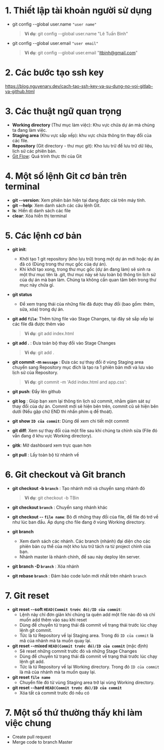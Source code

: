# 1. Thiết lập tài khoản người sử dụng

- git config --global user.name `"user name"`

  > **Ví dụ**: git config --global user.name "Lê Tuấn Bình"

- git config --global user.email `"user email"`

  > **Ví dụ**: git config --global user.email "ltbinh@gmail.com"

# 2. Các bước tạo ssh key

https://blog.nguyenary.dev/cach-tao-ssh-key-va-su-dung-no-voi-gitlab-va-github.html

# 3. Các thuật ngữ quan trọng

- **Working directory** (Thư mục làm việc): Khu vực chứa dự án mà chúng ta đang làm việc.
- **Staging area** (Khu vực sắp xếp): khu vực chứa thông tin thay đổi của các file.
- **Repository** (Git directory - thư mục git): Kho lưu trữ để lưu trữ dữ liệu, lịch sử các phiên bản.
- [Git Flow](https://i.stack.imgur.com/1ijIQ.png): Quá trình thực thi của Git

# 4. Một số lệnh Git cơ bản trên terminal

- **git --version**: Xem phiên bản hiện tại đang được cài trên máy tính.
- **git --help**: Xem danh sách các câu lệnh Git.
- **ls**: Hiển dị danh sách các file
- **clear**: Xóa hiển thị terminal

# 5. Các lệnh cơ bản

- **git init**:
  - Khởi tạo 1 git repository (kho lưu trữ) trong một dự án mới hoặc dự án đã có (Dùng trong thư mục gốc của dự án).
  - Khi khởi tạo xong, trong thư mục gốc (dự án đang làm) sẽ sinh ra một thư mục tên là .git, thư mục này sẽ lưu toàn bộ thông tin lịch sử của dự án mà bạn làm. Chúng ta không cần quan tâm bên trong thư mục này chứa gì.
- **git status**
  - Để xem trạng thái của những file đã được thay đổi (bao gồm: thêm, sửa, xóa) trong dự án.
- **git add `file`**: Thêm từng file vào Stage Changes, tại đây sẽ sắp xếp lại các file đã được thêm vào

  > **Ví dụ**: git add index.html

- **git add .** : Đưa toàn bộ thay đổi vào Stage Changes

  > **Ví dụ**: git add .

- **git commit -m `message`** : Đưa các sự thay đổi ở vùng Staging area chuyển sang Repository mục đích là tạo ra 1 phiên bản mới và lưu vào lịch sử của Repository.

  > **Ví dụ**: git commit -m 'Add index.html and app.css':

- **git push**: Đẩy lên github
- **git log** : Giúp bạn xem lại thông tin lịch sử commit, nhằm giám sát sự thay đổi của dự án. Commit mới sẽ hiện bên trên, commit cũ sẽ hiện bên dưới (Nếu gặp chữ END thì nhấn phím q để thoát).
- **git show `ID của commit`**: Dùng để xem chi tiết một commit
- **git diff**: Xem sự thay đổi của một file sau khi chúng ta chỉnh sửa (File đó vẫn đang ở khu vực Working directory).
- **gitk**: Mở dashboard xem trực quan hơn
- **git pull** : Lấy toàn bộ từ nhánh về

# 6. Git checkout và Git branch

- **git checkout -b `branch`** : Tạo nhánh mới và chuyển sang nhánh đó

  > **Ví dụ**: git checkout -b TBin

- **git checkout `branch`** : Chuyển sang nhánh khác

- **git checkout -- `file name`**: Bỏ đi những thay đổi của file, để file đó trở về như lúc ban đầu. Áp dụng cho file đang ở vùng Working directory.
- **git branch**
  - Xem danh sách các nhánh. Các branch (nhánh) đại diện cho các phiên bản cụ thể của một kho lưu trữ tách ra từ project chính của bạn.
  - Nhánh master là nhánh chính, để sau này deploy lên server.
- **git branch -D `branch`** : Xóa nhánh
- **git rebase `branch`** : Đảm bảo code luôn mới nhất trên nhánh `branch`

# 7. Git reset

- **git reset --soft `HEAD(Commit trước đó)/ID của commit`**:
  - Lệnh này chỉ đơn giản khi chúng ta quên add một file nào đó và chỉ muốn add thêm vào sau khi reset
  - Dùng để chuyển từ trạng thái đã commit về trạng thái trước lúc chạy lệnh git commit.
  - Tức là từ Repository về lại Staging area. Trong đó `ID của commit` là mã của nhánh mà ta muốn quay lại.
- **git reset --mixed `HEAD(Commit trước đó)/ID của commit`** (mặc định)
  - Sẽ reset những commit trước đó và những Stage Changes
  - Dùng để chuyển từ trạng thái đã commit về trạng thái trước lúc chạy lệnh git add.
  - Tức là từ Repository về lại Working directory. Trong đó `ID của commit` là mã của nhánh mà ta muốn quay lại.
- **git reset `file name`**
  - Chuyển file đó từ vùng Staging area trở lại vùng Working directory.
- **git reset --hard `HEAD(Commit trước đó)/ID của commit`**
  - Xóa tất cả commit trước đó nếu có

# 7. Một số thứ thường thấy khi làm việc chung

- Create pull request
- Merge code to branch Master
